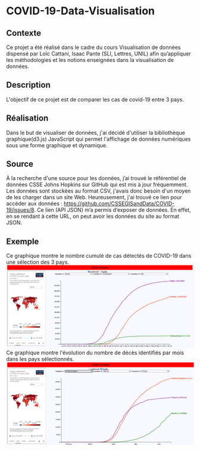 # COVID-19-Data-Visualisation
## Contexte
Ce projet a été réalisé dans le cadre du cours Visualisation de données dispensé par 	Loïc Cattani, Isaac Pante (SLI, Lettres, UNIL) afin qu’appliquer les méthodologies et les notions enseignées dans la visualisation de données.
## Description
L'objectif de ce projet est de comparer les cas de covid-19 entre 3 pays.
## Réalisation
Dans le but de visualiser de données, j'ai décidé d'utiliser la bibliothèque graphique(d3.js) JavaScript qui permet l'affichage de données numériques sous une forme graphique et dynamique.
##  Source
À la recherche d'une source pour les données, j’ai trouvé le référentiel de données CSSE Johns Hopkins sur GitHub qui est mis à jour fréquemment. Les données sont stockées au format CSV, j'avais donc besoin d'un moyen de les charger dans un site Web. Heureusement, j'ai trouvé ce lien pour accéder aux données : https://github.com/CSSEGISandData/COVID-19/issues/8. Ce lien (API JSON) m’a permis d’exposer de données. En effet, en se rendant à cette URL, on peut avoir les données du site au format JSON.
## Exemple
Ce graphique montre le nombre cumulé de cas détectés de COVID-19 dans une sélection des 3 pays.
![Cas confirmés](/chart/Capture1.png)
Ce graphique montre l'évolution du nombre de décès identifiés par mois dans les pays sélectionnés.
![Cas déces](/chart/Capture2.PNG)
